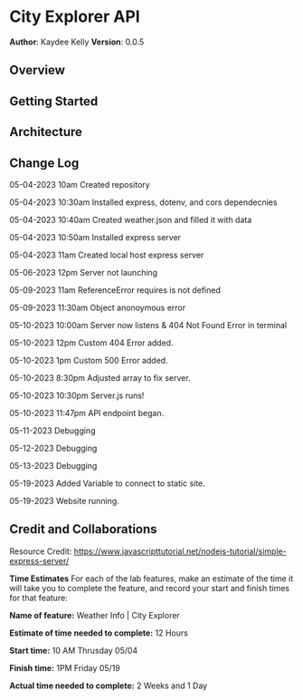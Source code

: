 # City Explorer API

**Author**: Kaydee Kelly
**Version**: 0.0.5

## Overview
<!-- Provide a high level overview of what this application is and why you are building it, beyond the fact that it's an assignment for this class. (i.e. What's your problem domain?) -->

## Getting Started
<!-- What are the steps that a user must take in order to build this app on their own machine and get it running? -->

## Architecture
<!-- Provide a detailed description of the application design. What technologies (languages, libraries, etc) you're using, and any other relevant design information. -->

## Change Log
<!-- Use this area to document the iterative changes made to your application as each feature is successfully implemented. Use time stamps. Here's an example: --->

05-04-2023 10am Created repository

05-04-2023 10:30am Installed express, dotenv, and cors dependecnies

05-04-2023 10:40am Created weather.json and filled it with data

05-04-2023 10:50am Installed express server

05-04-2023 11am Created local host express server

05-06-2023 12pm Server not launching

05-09-2023 11am ReferenceError requires is not defined

05-09-2023 11:30am Object anonoymous error

05-10-2023 10:00am Server now listens & 404 Not Found Error in terminal

05-10-2023 12pm Custom 404 Error added.

05-10-2023 1pm Custom 500 Error added.

05-10-2023 8:30pm Adjusted array to fix server.

05-10-2023 10:30pm Server.js runs!

05-10-2023 11:47pm API endpoint began.

05-11-2023 Debugging

05-12-2023 Debugging

05-13-2023 Debugging

05-19-2023 Added Variable to connect to static site.

05-19-2023 Website running.

## Credit and Collaborations
<!-- Give credit (and a link) to other people or resources that helped you build this application. -->
Resource Credit: <https://www.javascripttutorial.net/nodejs-tutorial/simple-express-server/>

**Time Estimates**
For each of the lab features, make an estimate of the time it will take you to complete the feature, and record your start and finish times for that feature:

**Name of feature:** Weather Info | City Explorer

**Estimate of time needed to complete:** 12 Hours

**Start time:** 10 AM Thrusday 05/04

**Finish time:** 1PM Friday 05/19

**Actual time needed to complete:** 2 Weeks and 1 Day
